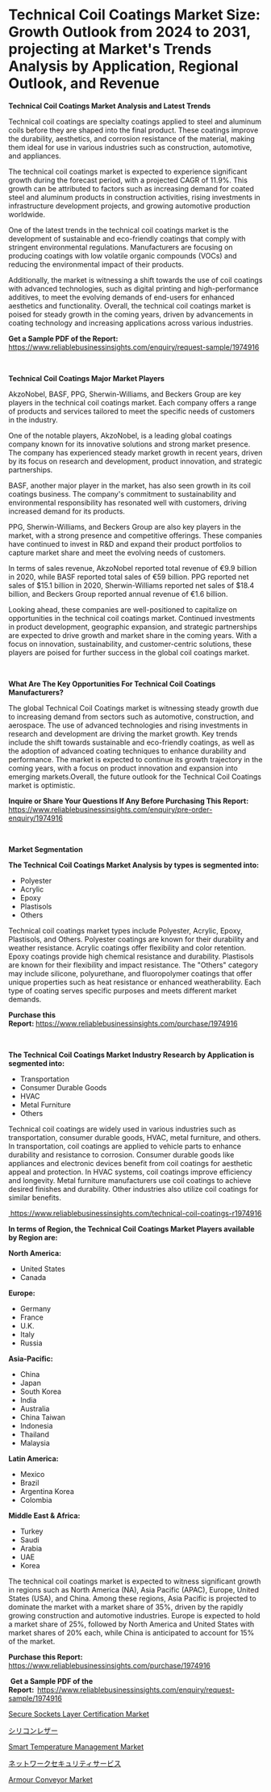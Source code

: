 <p><h1>Technical Coil Coatings Market Size: Growth Outlook from 2024 to 2031, projecting at Market's Trends Analysis by Application, Regional Outlook, and Revenue</h1></p><p><strong>Technical Coil Coatings Market Analysis and Latest Trends</strong></p>
<p><p>Technical coil coatings are specialty coatings applied to steel and aluminum coils before they are shaped into the final product. These coatings improve the durability, aesthetics, and corrosion resistance of the material, making them ideal for use in various industries such as construction, automotive, and appliances.</p><p>The technical coil coatings market is expected to experience significant growth during the forecast period, with a projected CAGR of 11.9%. This growth can be attributed to factors such as increasing demand for coated steel and aluminum products in construction activities, rising investments in infrastructure development projects, and growing automotive production worldwide.</p><p>One of the latest trends in the technical coil coatings market is the development of sustainable and eco-friendly coatings that comply with stringent environmental regulations. Manufacturers are focusing on producing coatings with low volatile organic compounds (VOCs) and reducing the environmental impact of their products.</p><p>Additionally, the market is witnessing a shift towards the use of coil coatings with advanced technologies, such as digital printing and high-performance additives, to meet the evolving demands of end-users for enhanced aesthetics and functionality. Overall, the technical coil coatings market is poised for steady growth in the coming years, driven by advancements in coating technology and increasing applications across various industries.</p></p>
<p><strong>Get a Sample PDF of the Report:&nbsp;</strong> <a href="https://www.reliablebusinessinsights.com/enquiry/request-sample/1974916">https://www.reliablebusinessinsights.com/enquiry/request-sample/1974916</a></p>
<p>&nbsp;</p>
<p><strong>Technical Coil Coatings Major Market Players</strong></p>
<p><p>AkzoNobel, BASF, PPG, Sherwin-Williams, and Beckers Group are key players in the technical coil coatings market. Each company offers a range of products and services tailored to meet the specific needs of customers in the industry.</p><p>One of the notable players, AkzoNobel, is a leading global coatings company known for its innovative solutions and strong market presence. The company has experienced steady market growth in recent years, driven by its focus on research and development, product innovation, and strategic partnerships.</p><p>BASF, another major player in the market, has also seen growth in its coil coatings business. The company's commitment to sustainability and environmental responsibility has resonated well with customers, driving increased demand for its products. </p><p>PPG, Sherwin-Williams, and Beckers Group are also key players in the market, with a strong presence and competitive offerings. These companies have continued to invest in R&D and expand their product portfolios to capture market share and meet the evolving needs of customers.</p><p>In terms of sales revenue, AkzoNobel reported total revenue of €9.9 billion in 2020, while BASF reported total sales of €59 billion. PPG reported net sales of $15.1 billion in 2020, Sherwin-Williams reported net sales of $18.4 billion, and Beckers Group reported annual revenue of €1.6 billion.</p><p>Looking ahead, these companies are well-positioned to capitalize on opportunities in the technical coil coatings market. Continued investments in product development, geographic expansion, and strategic partnerships are expected to drive growth and market share in the coming years. With a focus on innovation, sustainability, and customer-centric solutions, these players are poised for further success in the global coil coatings market.</p></p>
<p>&nbsp;</p>
<p><strong>What Are The Key Opportunities For Technical Coil Coatings Manufacturers?</strong></p>
<p><p>The global Technical Coil Coatings market is witnessing steady growth due to increasing demand from sectors such as automotive, construction, and aerospace. The use of advanced technologies and rising investments in research and development are driving the market growth. Key trends include the shift towards sustainable and eco-friendly coatings, as well as the adoption of advanced coating techniques to enhance durability and performance. The market is expected to continue its growth trajectory in the coming years, with a focus on product innovation and expansion into emerging markets.Overall, the future outlook for the Technical Coil Coatings market is optimistic.</p></p>
<p><strong>Inquire or Share Your Questions If Any Before Purchasing This Report:</strong> <a href="https://www.reliablebusinessinsights.com/enquiry/pre-order-enquiry/1974916">https://www.reliablebusinessinsights.com/enquiry/pre-order-enquiry/1974916</a></p>
<p>&nbsp;</p>
<p><strong>Market Segmentation</strong></p>
<p><strong>The Technical Coil Coatings Market Analysis by types is segmented into:</strong></p>
<p><ul><li>Polyester</li><li>Acrylic</li><li>Epoxy</li><li>Plastisols</li><li>Others</li></ul></p>
<p><p>Technical coil coatings market types include Polyester, Acrylic, Epoxy, Plastisols, and Others. Polyester coatings are known for their durability and weather resistance. Acrylic coatings offer flexibility and color retention. Epoxy coatings provide high chemical resistance and durability. Plastisols are known for their flexibility and impact resistance. The "Others" category may include silicone, polyurethane, and fluoropolymer coatings that offer unique properties such as heat resistance or enhanced weatherability. Each type of coating serves specific purposes and meets different market demands.</p></p>
<p><strong>Purchase this Report:&nbsp;</strong><a href="https://www.reliablebusinessinsights.com/purchase/1974916">https://www.reliablebusinessinsights.com/purchase/1974916</a></p>
<p>&nbsp;</p>
<p><strong>The Technical Coil Coatings Market Industry Research by Application is segmented into:</strong></p>
<p><ul><li>Transportation</li><li>Consumer Durable Goods</li><li>HVAC</li><li>Metal Furniture</li><li>Others</li></ul></p>
<p><p>Technical coil coatings are widely used in various industries such as transportation, consumer durable goods, HVAC, metal furniture, and others. In transportation, coil coatings are applied to vehicle parts to enhance durability and resistance to corrosion. Consumer durable goods like appliances and electronic devices benefit from coil coatings for aesthetic appeal and protection. In HVAC systems, coil coatings improve efficiency and longevity. Metal furniture manufacturers use coil coatings to achieve desired finishes and durability. Other industries also utilize coil coatings for similar benefits.</p></p>
<p><a href="https://www.reliablebusinessinsights.com/technical-coil-coatings-r1974916">&nbsp;https://www.reliablebusinessinsights.com/technical-coil-coatings-r1974916</a></p>
<p><strong>In terms of Region, the Technical Coil Coatings Market Players available by Region are:</strong></p>
<p>
    <p> <strong> North America: </strong>
        <ul>
            <li>United States</li>
            <li>Canada</li>
        </ul>
        </p> 
    <p> <strong> Europe: </strong>
        <ul>
            <li>Germany</li>
            <li>France</li>
            <li>U.K.</li>
            <li>Italy</li>
            <li>Russia</li>
        </ul>
        </p> 
    <p> <strong> Asia-Pacific: </strong>
        <ul>
            <li>China</li>
            <li>Japan</li>
            <li>South Korea</li>
            <li>India</li>
            <li>Australia</li>
            <li>China Taiwan</li>
            <li>Indonesia</li>
            <li>Thailand</li>
            <li>Malaysia</li>
        </ul>
        </p> 
    <p> <strong> Latin America: </strong>
        <ul>
            <li>Mexico</li>
            <li>Brazil</li>
            <li>Argentina Korea</li>
            <li>Colombia</li>
        </ul>
        </p> 
    <p> <strong> Middle East & Africa: </strong>
        <ul>
            <li>Turkey</li>
            <li>Saudi</li>
            <li>Arabia</li>
            <li>UAE</li>
            <li>Korea</li>
        </ul>
    </p>
    </p>
<p><p>The technical coil coatings market is expected to witness significant growth in regions such as North America (NA), Asia Pacific (APAC), Europe, United States (USA), and China. Among these regions, Asia Pacific is projected to dominate the market with a market share of 35%, driven by the rapidly growing construction and automotive industries. Europe is expected to hold a market share of 25%, followed by North America and United States with market shares of 20% each, while China is anticipated to account for 15% of the market.</p></p>
<p><strong>Purchase this Report: </strong><a href="https://www.reliablebusinessinsights.com/purchase/1974916">https://www.reliablebusinessinsights.com/purchase/1974916</a></p>
<p>&nbsp;<strong>Get a Sample PDF of the Report:&nbsp;&nbsp;</strong><a href="https://www.reliablebusinessinsights.com/enquiry/request-sample/1974916">https://www.reliablebusinessinsights.com/enquiry/request-sample/1974916</a></p>
<p><strong></strong></p>
<p><p><a href="https://github.com/sofayahoo2023/Market-Research-Report-List-5/blob/main/secure-sockets-layer-certification-market.md">Secure Sockets Layer Certification Market</a></p><p><a href="https://medium.com/@jewelardner5656/2024%E5%B9%B4%E3%81%8B%E3%82%892031%E5%B9%B4%E3%81%BE%E3%81%A7%E3%81%AE%E6%9C%9F%E9%96%93%E3%81%AE%E3%82%B7%E3%83%AA%E3%82%B3%E3%83%B3%E3%83%AC%E3%82%B6%E3%83%BC%E3%83%9E%E3%83%BC%E3%82%B1%E3%83%83%E3%83%88%E5%88%86%E6%9E%90%E3%81%A8%E3%82%B5%E3%82%A4%E3%82%BA%E4%BA%88%E6%B8%AC-9475e1acd4ff">シリコンレザー</a></p><p><a href="https://github.com/niyotibauri9/Market-Research-Report-List-1/blob/main/smart-temperature-management-market.md">Smart Temperature Management Market</a></p><p><a href="https://medium.com/@cielostamm/%E3%83%8D%E3%83%83%E3%83%88%E3%83%AF%E3%83%BC%E3%82%AF%E3%82%BB%E3%82%AD%E3%83%A5%E3%83%AA%E3%83%86%E3%82%A3%E3%82%B5%E3%83%BC%E3%83%93%E3%82%B9%E5%B8%82%E5%A0%B4%E3%81%AE%E8%A6%8F%E6%A8%A1-cagr-%E3%83%88%E3%83%AC%E3%83%B3%E3%83%892024%E5%B9%B4%E3%81%8B%E3%82%892030%E5%B9%B4%E3%81%BE%E3%81%A7-3ccc2916cf90">ネットワークセキュリティサービス</a></p><p><a href="https://issuu.com/reportprime-2/docs/armour-conveyor-market-size-2030.pptx">Armour Conveyor Market</a></p></p>
